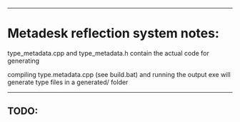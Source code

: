 
---------------------------------
# Metadesk reflection system notes:

type_metadata.cpp and type_metadata.h contain the actual code for generating 

compiling type.metadata.cpp (see build.bat) and running the output exe will generate type files in a generated/ folder


-----------------------------

## TODO:
